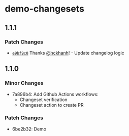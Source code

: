 # demo-changesets

## 1.1.1

### Patch Changes

- [`e9bf9c0`](https://github.com/hckhanh/demo-changesets/commit/e9bf9c0a235edc7df8e7aae833134eefe32a1ea6) Thanks [@hckhanh](https://github.com/hckhanh)! - Update changelog logic

## 1.1.0

### Minor Changes

- 7a896b4: Add Github Actions workflows:
  - Changeset verification
  - Changeset action to create PR

### Patch Changes

- 6be2b32: Demo
